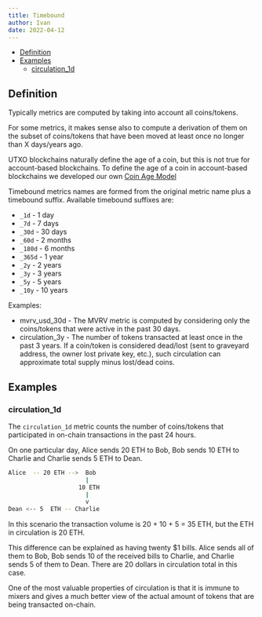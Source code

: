 ```yaml
---
title: Timebound
author: Ivan
date: 2022-04-12
---
```


- [Definition](#definition)
- [Examples](#examples)
  - [circulation_1d](#circulation_1d)

## Definition

Typically metrics are computed by taking into account all coins/tokens.

For some metrics, it makes sense also to compute a derivation of them on the
subset of coins/tokens that have been moved at least once no longer than X
days/years ago.

UTXO blockchains naturally define the age of a coin, but this is not true for
account-based blockchains. To define the age of a coin in account-based
blockchains we developed our own [Coin Age
Model](/metrics/details/stack-coin-age-model)

Timebound metrics names are formed from the original metric name plus a
timebound suffix. Available timebound suffixes are:

- `_1d` - 1 day
- `_7d` - 7 days
- `_30d` - 30 days
- `_60d` - 2 months
- `_180d` - 6 months
- `_365d` - 1 year
- `_2y` - 2 years
- `_3y` - 3 years
- `_5y` - 5 years
- `_10y` - 10 years

Examples:

- mvrv_usd_30d - The MVRV metric is computed by considering only the
  coins/tokens that were active in the past 30 days.
- circulation_3y - The number of tokens transacted at least once in the past 3
  years. If a coin/token is considered dead/lost (sent to graveyard address, the
  owner lost private key, etc.), such circulation can approximate total supply
  minus lost/dead coins.

## Examples

### circulation_1d

The `circulation_1d` metric counts the number of coins/tokens that participated
in on-chain transactions in the past 24 hours.

On one particular day, Alice sends 20 ETH to Bob, Bob sends 10 ETH to Charlie
and Charlie sends 5 ETH to Dean.

```bash
Alice  -- 20 ETH -->  Bob
                      |
                    10 ETH
                      |
                      v
Dean <-- 5  ETH -- Charlie
```

In this scenario the transaction volume is 20 + 10 + 5 = 35 ETH, but the ETH in
circulation is 20 ETH.

This difference can be explained as having twenty \$1 bills. Alice sends all of
them to Bob, Bob sends 10 of the received bills to Charlie, and Charlie sends 5
of them to Dean. There are 20 dollars in circulation total in this case.

One of the most valuable properties of circulation is that it is immune to
mixers and gives a much better view of the actual amount of tokens that are
being transacted on-chain.
